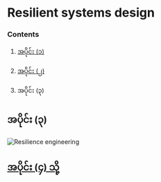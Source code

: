 # Resilient systems design
   ### Contents
1.  [အပိုင်း (၁)](https://github.com/KoMoeArkarOhm/software_engineering/blob/master/PART%202%20-%20System%20Dependability%20and%20Security/Chapter_14_Resilience_engineering/Resilient_systems_design_part_1.md)

2.  [အပိုင်း (၂)](https://github.com/KoMoeArkarOhm/software_engineering/blob/master/PART%202%20-%20System%20Dependability%20and%20Security/Chapter_14_Resilience_engineering/Resilient_systems_design_part_2.md)

3.  အပိုင်း (၃)
## အပိုင်း (၃)
![Resilience engineering](https://github.com/KoMoeArkarOhm/image_resources_to_use_in_my_repositories/blob/master/figure_14_9.PNG)
  ## [အပိုင်း (၄) သို့]()

